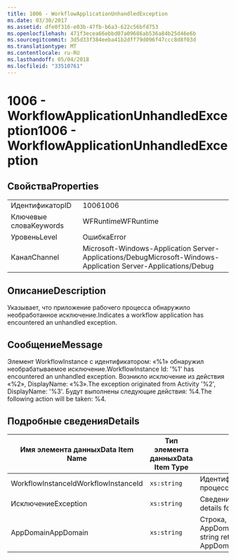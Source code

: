 ```yaml
---
title: 1006 - WorkflowApplicationUnhandledException
ms.date: 03/30/2017
ms.assetid: dfe0f316-e03b-47fb-b6a3-622c56bfd753
ms.openlocfilehash: 471f3ecea66ebbd07a09686ab536a84b25d46e6b
ms.sourcegitcommit: 3d5d33f384eeba41b2dff79d096f47ccc8d8f03d
ms.translationtype: MT
ms.contentlocale: ru-RU
ms.lasthandoff: 05/04/2018
ms.locfileid: "33510761"
---
```

# <a name="1006---workflowapplicationunhandledexception"></a><span data-ttu-id="2425c-102">1006 - WorkflowApplicationUnhandledException</span><span class="sxs-lookup"><span data-stu-id="2425c-102">1006 - WorkflowApplicationUnhandledException</span></span>
## <a name="properties"></a><span data-ttu-id="2425c-103">Свойства</span><span class="sxs-lookup"><span data-stu-id="2425c-103">Properties</span></span>  
  
|||  
|-|-|  
|<span data-ttu-id="2425c-104">Идентификатор</span><span class="sxs-lookup"><span data-stu-id="2425c-104">ID</span></span>|<span data-ttu-id="2425c-105">1006</span><span class="sxs-lookup"><span data-stu-id="2425c-105">1006</span></span>|  
|<span data-ttu-id="2425c-106">Ключевые слова</span><span class="sxs-lookup"><span data-stu-id="2425c-106">Keywords</span></span>|<span data-ttu-id="2425c-107">WFRuntime</span><span class="sxs-lookup"><span data-stu-id="2425c-107">WFRuntime</span></span>|  
|<span data-ttu-id="2425c-108">Уровень</span><span class="sxs-lookup"><span data-stu-id="2425c-108">Level</span></span>|<span data-ttu-id="2425c-109">Ошибка</span><span class="sxs-lookup"><span data-stu-id="2425c-109">Error</span></span>|  
|<span data-ttu-id="2425c-110">Канал</span><span class="sxs-lookup"><span data-stu-id="2425c-110">Channel</span></span>|<span data-ttu-id="2425c-111">Microsoft-Windows-Application Server-Applications/Debug</span><span class="sxs-lookup"><span data-stu-id="2425c-111">Microsoft-Windows-Application Server-Applications/Debug</span></span>|  
  
## <a name="description"></a><span data-ttu-id="2425c-112">Описание</span><span class="sxs-lookup"><span data-stu-id="2425c-112">Description</span></span>  
 <span data-ttu-id="2425c-113">Указывает, что приложение рабочего процесса обнаружило необработанное исключение.</span><span class="sxs-lookup"><span data-stu-id="2425c-113">Indicates a workflow application has encountered an unhandled exception.</span></span>  
  
## <a name="message"></a><span data-ttu-id="2425c-114">Сообщение</span><span class="sxs-lookup"><span data-stu-id="2425c-114">Message</span></span>  
 <span data-ttu-id="2425c-115">Элемент WorkflowInstance с идентификатором: «%1» обнаружил необрабатываемое исключение.</span><span class="sxs-lookup"><span data-stu-id="2425c-115">WorkflowInstance Id: '%1' has encountered an unhandled exception.</span></span>  <span data-ttu-id="2425c-116">Возникло исключение из действия «%2», DisplayName: «%3».</span><span class="sxs-lookup"><span data-stu-id="2425c-116">The exception originated from Activity '%2', DisplayName: '%3'.</span></span>  <span data-ttu-id="2425c-117">Будут выполнены следующие действия: %4.</span><span class="sxs-lookup"><span data-stu-id="2425c-117">The following action will be taken: %4.</span></span>  
  
## <a name="details"></a><span data-ttu-id="2425c-118">Подробные сведения</span><span class="sxs-lookup"><span data-stu-id="2425c-118">Details</span></span>  
  
|<span data-ttu-id="2425c-119">Имя элемента данных</span><span class="sxs-lookup"><span data-stu-id="2425c-119">Data Item Name</span></span>|<span data-ttu-id="2425c-120">Тип элемента данных</span><span class="sxs-lookup"><span data-stu-id="2425c-120">Data Item Type</span></span>|<span data-ttu-id="2425c-121">Описание</span><span class="sxs-lookup"><span data-stu-id="2425c-121">Description</span></span>|  
|--------------------|--------------------|-----------------|  
|<span data-ttu-id="2425c-122">WorkflowInstanceId</span><span class="sxs-lookup"><span data-stu-id="2425c-122">WorkflowInstanceId</span></span>|`xs:string`|<span data-ttu-id="2425c-123">Идентификатор экземпляра для рабочего процесса.</span><span class="sxs-lookup"><span data-stu-id="2425c-123">The instance id for the workflow</span></span>|  
|<span data-ttu-id="2425c-124">Исключение</span><span class="sxs-lookup"><span data-stu-id="2425c-124">Exception</span></span>|`xs:string`|<span data-ttu-id="2425c-125">Сведения об исключении</span><span class="sxs-lookup"><span data-stu-id="2425c-125">The exception details for the exception</span></span>|  
|<span data-ttu-id="2425c-126">AppDomain</span><span class="sxs-lookup"><span data-stu-id="2425c-126">AppDomain</span></span>|`xs:string`|<span data-ttu-id="2425c-127">Строка, возвращаемая AppDomain.CurrentDomain.FriendlyName.</span><span class="sxs-lookup"><span data-stu-id="2425c-127">The string returned by AppDomain.CurrentDomain.FriendlyName.</span></span>|

